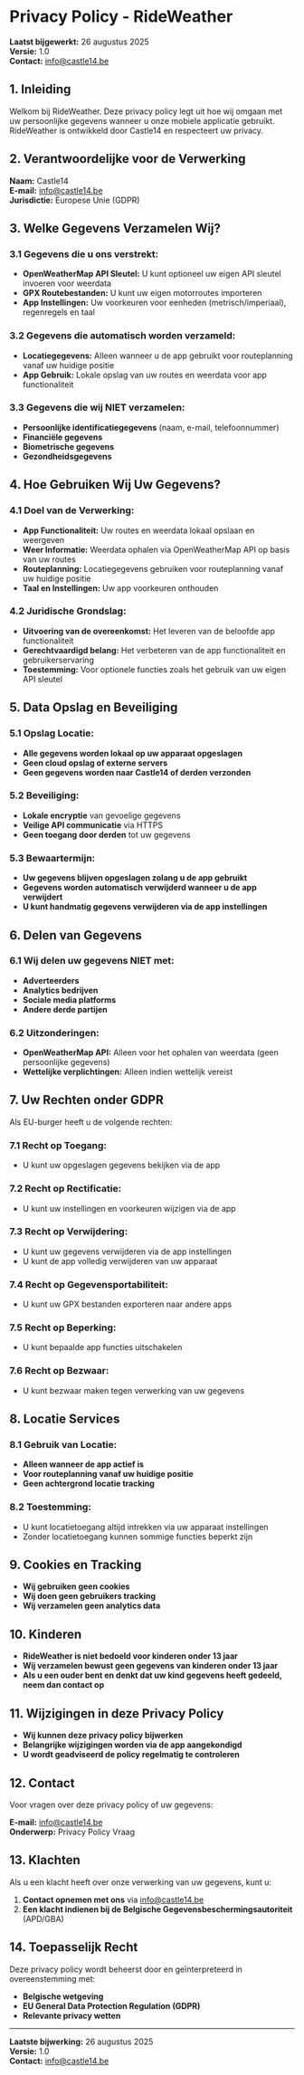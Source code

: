 # Privacy Policy - RideWeather

**Laatst bijgewerkt:** 26 augustus 2025  
**Versie:** 1.0  
**Contact:** info@castle14.be

## 1. Inleiding

Welkom bij RideWeather. Deze privacy policy legt uit hoe wij omgaan met uw persoonlijke gegevens wanneer u onze mobiele applicatie gebruikt. RideWeather is ontwikkeld door Castle14 en respecteert uw privacy.

## 2. Verantwoordelijke voor de Verwerking

**Naam:** Castle14  
**E-mail:** info@castle14.be  
**Jurisdictie:** Europese Unie (GDPR)

## 3. Welke Gegevens Verzamelen Wij?

### 3.1 Gegevens die u ons verstrekt:
- **OpenWeatherMap API Sleutel:** U kunt optioneel uw eigen API sleutel invoeren voor weerdata
- **GPX Routebestanden:** U kunt uw eigen motorroutes importeren
- **App Instellingen:** Uw voorkeuren voor eenheden (metrisch/imperiaal), regenregels en taal

### 3.2 Gegevens die automatisch worden verzameld:
- **Locatiegegevens:** Alleen wanneer u de app gebruikt voor routeplanning vanaf uw huidige positie
- **App Gebruik:** Lokale opslag van uw routes en weerdata voor app functionaliteit

### 3.3 Gegevens die wij NIET verzamelen:
- **Persoonlijke identificatiegegevens** (naam, e-mail, telefoonnummer)
- **Financiële gegevens**
- **Biometrische gegevens**
- **Gezondheidsgegevens**

## 4. Hoe Gebruiken Wij Uw Gegevens?

### 4.1 Doel van de Verwerking:
- **App Functionaliteit:** Uw routes en weerdata lokaal opslaan en weergeven
- **Weer Informatie:** Weerdata ophalen via OpenWeatherMap API op basis van uw routes
- **Routeplanning:** Locatiegegevens gebruiken voor routeplanning vanaf uw huidige positie
- **Taal en Instellingen:** Uw app voorkeuren onthouden

### 4.2 Juridische Grondslag:
- **Uitvoering van de overeenkomst:** Het leveren van de beloofde app functionaliteit
- **Gerechtvaardigd belang:** Het verbeteren van de app functionaliteit en gebruikerservaring
- **Toestemming:** Voor optionele functies zoals het gebruik van uw eigen API sleutel

## 5. Data Opslag en Beveiliging

### 5.1 Opslag Locatie:
- **Alle gegevens worden lokaal op uw apparaat opgeslagen**
- **Geen cloud opslag of externe servers**
- **Geen gegevens worden naar Castle14 of derden verzonden**

### 5.2 Beveiliging:
- **Lokale encryptie** van gevoelige gegevens
- **Veilige API communicatie** via HTTPS
- **Geen toegang door derden** tot uw gegevens

### 5.3 Bewaartermijn:
- **Uw gegevens blijven opgeslagen zolang u de app gebruikt**
- **Gegevens worden automatisch verwijderd wanneer u de app verwijdert**
- **U kunt handmatig gegevens verwijderen via de app instellingen**

## 6. Delen van Gegevens

### 6.1 Wij delen uw gegevens NIET met:
- **Adverteerders**
- **Analytics bedrijven**
- **Sociale media platforms**
- **Andere derde partijen**

### 6.2 Uitzonderingen:
- **OpenWeatherMap API:** Alleen voor het ophalen van weerdata (geen persoonlijke gegevens)
- **Wettelijke verplichtingen:** Alleen indien wettelijk vereist

## 7. Uw Rechten onder GDPR

Als EU-burger heeft u de volgende rechten:

### 7.1 Recht op Toegang:
- U kunt uw opgeslagen gegevens bekijken via de app

### 7.2 Recht op Rectificatie:
- U kunt uw instellingen en voorkeuren wijzigen via de app

### 7.3 Recht op Verwijdering:
- U kunt uw gegevens verwijderen via de app instellingen
- U kunt de app volledig verwijderen van uw apparaat

### 7.4 Recht op Gegevensportabiliteit:
- U kunt uw GPX bestanden exporteren naar andere apps

### 7.5 Recht op Beperking:
- U kunt bepaalde app functies uitschakelen

### 7.6 Recht op Bezwaar:
- U kunt bezwaar maken tegen verwerking van uw gegevens

## 8. Locatie Services

### 8.1 Gebruik van Locatie:
- **Alleen wanneer de app actief is**
- **Voor routeplanning vanaf uw huidige positie**
- **Geen achtergrond locatie tracking**

### 8.2 Toestemming:
- U kunt locatietoegang altijd intrekken via uw apparaat instellingen
- Zonder locatietoegang kunnen sommige functies beperkt zijn

## 9. Cookies en Tracking

- **Wij gebruiken geen cookies**
- **Wij doen geen gebruikers tracking**
- **Wij verzamelen geen analytics data**

## 10. Kinderen

- **RideWeather is niet bedoeld voor kinderen onder 13 jaar**
- **Wij verzamelen bewust geen gegevens van kinderen onder 13 jaar**
- **Als u een ouder bent en denkt dat uw kind gegevens heeft gedeeld, neem dan contact op**

## 11. Wijzigingen in deze Privacy Policy

- **Wij kunnen deze privacy policy bijwerken**
- **Belangrijke wijzigingen worden via de app aangekondigd**
- **U wordt geadviseerd de policy regelmatig te controleren**

## 12. Contact

Voor vragen over deze privacy policy of uw gegevens:

**E-mail:** info@castle14.be  
**Onderwerp:** Privacy Policy Vraag

## 13. Klachten

Als u een klacht heeft over onze verwerking van uw gegevens, kunt u:

1. **Contact opnemen met ons** via info@castle14.be
2. **Een klacht indienen bij de Belgische Gegevensbeschermingsautoriteit** (APD/GBA)

## 14. Toepasselijk Recht

Deze privacy policy wordt beheerst door en geïnterpreteerd in overeenstemming met:
- **Belgische wetgeving**
- **EU General Data Protection Regulation (GDPR)**
- **Relevante privacy wetten**

---

**Laatste bijwerking:** 26 augustus 2025  
**Versie:** 1.0  
**Contact:** info@castle14.be
